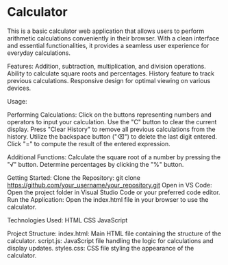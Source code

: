# Calculator
This is a basic calculator web application that allows users to perform arithmetic calculations conveniently in their browser. With a clean interface and essential functionalities, it provides a seamless user experience for everyday calculations.

Features:
Addition, subtraction, multiplication, and division operations.
Ability to calculate square roots and percentages.
History feature to track previous calculations.
Responsive design for optimal viewing on various devices.

Usage:

Performing Calculations:
Click on the buttons representing numbers and operators to input your calculation.
Use the "C" button to clear the current display.
Press "Clear History" to remove all previous calculations from the history.
Utilize the backspace button ("⌫") to delete the last digit entered.
Click "=" to compute the result of the entered expression.

Additional Functions:
Calculate the square root of a number by pressing the "√" button.
Determine percentages by clicking the "%" button.

Getting Started:
Clone the Repository: git clone https://github.com/your_username/your_repository.git
Open in VS Code: Open the project folder in Visual Studio Code or your preferred code editor.
Run the Application: Open the index.html file in your browser to use the calculator.

Technologies Used:
HTML
CSS
JavaScript

Project Structure:
index.html: Main HTML file containing the structure of the calculator.
script.js: JavaScript file handling the logic for calculations and display updates.
styles.css: CSS file styling the appearance of the calculator.
